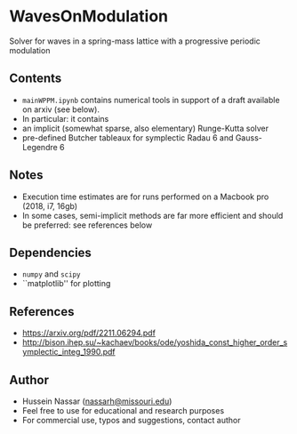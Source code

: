 # WavesOnModulation
Solver for waves in a spring-mass lattice with a progressive periodic modulation 

## Contents
* ``mainWPPM.ipynb`` contains numerical tools in support of a draft available on arxiv (see below).
* In particular: it contains
* an implicit (somewhat sparse, also elementary) Runge-Kutta solver
* pre-defined Butcher tableaux for symplectic Radau 6 and Gauss-Legendre 6

## Notes
* Execution time estimates are for runs performed on a Macbook pro (2018, i7, 16gb)
* In some cases, semi-implicit methods are far more efficient and should be preferred: see references below

## Dependencies
* ``numpy`` and ``scipy``
* ``matplotlib'' for plotting

## References
* https://arxiv.org/pdf/2211.06294.pdf
* http://bison.ihep.su/~kachaev/books/ode/yoshida_const_higher_order_symplectic_integ_1990.pdf

## Author
* Hussein Nassar (nassarh@missouri.edu)
* Feel free to use for educational and research purposes
* For commercial use, typos and suggestions, contact author
